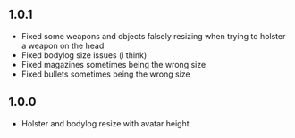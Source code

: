 ## 1.0.1
- Fixed some weapons and objects falsely resizing when trying to holster a weapon on the head
- Fixed bodylog size issues (i think)
- Fixed magazines sometimes being the wrong size
- Fixed bullets sometimes being the wrong size

## 1.0.0
- Holster and bodylog resize with avatar height